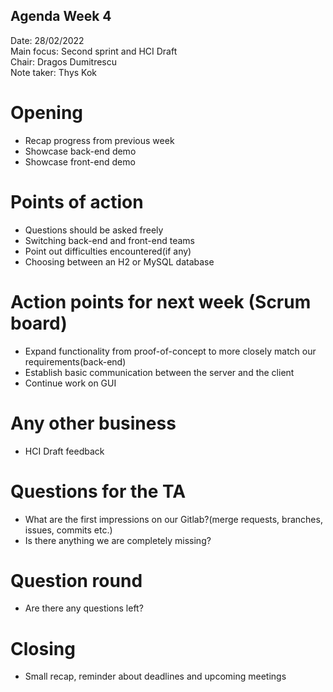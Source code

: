 ## Agenda Week 4

Date:           28/02/2022\
Main focus:     Second sprint and HCI Draft\
Chair:          Dragos Dumitrescu\
Note taker:     Thys Kok

# Opening
- Recap progress from previous week
- Showcase back-end demo
- Showcase front-end demo

# Points of action
- Questions should be asked freely
- Switching back-end and front-end teams
- Point out difficulties encountered(if any)
- Choosing between an H2 or MySQL database

# Action points for next week (Scrum board)
- Expand functionality from proof-of-concept to more closely match our requirements(back-end)
- Establish basic communication between the server and the client
- Continue work on GUI

# Any other business
- HCI Draft feedback

# Questions for the TA
- What are the first impressions on our Gitlab?(merge requests, branches, issues, commits etc.)
- Is there anything we are completely missing?

# Question round
- Are there any questions left?

# Closing
- Small recap, reminder about deadlines and upcoming meetings

